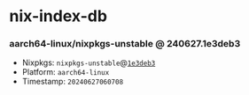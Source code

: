 # nix-index-db
### aarch64-linux/nixpkgs-unstable @ 240627.1e3deb3
- Nixpkgs: `nixpkgs-unstable`@[`1e3deb3`](https://github.com/NixOS/nixpkgs/commit/1e3deb3d8a86a870d925760db1a5adecc64d329d)
- Platform: `aarch64-linux`
- Timestamp: `20240627060708`
